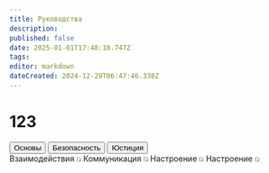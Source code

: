 ```yaml
---
title: Руководства
description: 
published: false
date: 2025-01-01T17:48:18.747Z
tags: 
editor: markdown
dateCreated: 2024-12-29T06:47:46.338Z
---
```


# 123
<div class="nav-panel center br">
  <!--  -->
  <div class="nav-panel__nav-tabs .v-sheet .v-card theme-dark">
    <button class="nav-link active">Основы</button>
    <button class="nav-link">Безопасность</button>
    <button class="nav-link">Юстиция</button>
  </div>
  <!--  -->
  <div class="nav-panel__tab-panels br-child padding-bl">
    <div class="tab-panel">
      <a class="tab-panel__item">
        <span>Взаимодействия</span>
        <img src="/passenger.png"/>
      </a>
      <a class="tab-panel__item">
        <span>Коммуникация</span>
        <img src="/passenger.png"/>
      </a>
      <a class="tab-panel__item">
        <span>Настроение</span>
        <img src="/passenger.png"/>
      </a>
      <a class="tab-panel__item">
        <span>Настроение</span>
        <img src="/passenger.png"/>
      </a>
    </div>
  </div>
</div>
<div></div>

